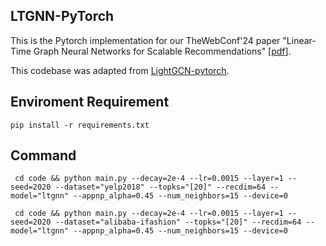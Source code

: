 ## LTGNN-PyTorch

This is the Pytorch implementation for our TheWebConf'24 paper "Linear-Time Graph Neural Networks for Scalable Recommendations" [[pdf](https://arxiv.org/pdf/2402.13973.pdf)].

This codebase was adapted from [LightGCN-pytorch](https://github.com/gusye1234/LightGCN-PyTorch). 


## Enviroment Requirement

`pip install -r requirements.txt`

## Command

` cd code && python main.py --decay=2e-4 --lr=0.0015 --layer=1 --seed=2020 --dataset="yelp2018" --topks="[20]" --recdim=64 --model="ltgnn" --appnp_alpha=0.45 --num_neighbors=15 --device=0`

` cd code && python main.py --decay=2e-4 --lr=0.0015 --layer=1 --seed=2020 --dataset="alibaba-ifashion" --topks="[20]" --recdim=64 --model="ltgnn" --appnp_alpha=0.45 --num_neighbors=15 --device=0`
